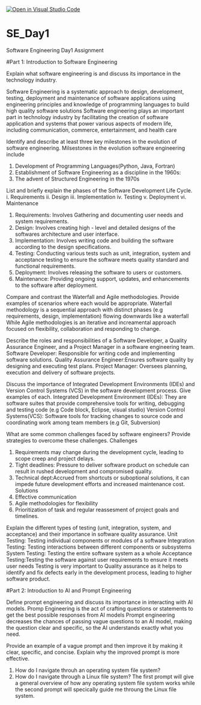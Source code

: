 [![Open in Visual Studio Code](https://classroom.github.com/assets/open-in-vscode-2e0aaae1b6195c2367325f4f02e2d04e9abb55f0b24a779b69b11b9e10269abc.svg)](https://classroom.github.com/online_ide?assignment_repo_id=18329877&assignment_repo_type=AssignmentRepo)
# SE_Day1
Software Engineering Day1 Assignment

#Part 1: Introduction to Software Engineering

Explain what software engineering is and discuss its importance in the technology industry.

Software Engineering is a systematic approach to design, development, testing, deployment and maintenance of software applications using engineering principles and knowledge of programming languages to build high quality software solutions
Software engineering plays an important part in technology industry by facilitating the creation of software application and systems that power various aspects of modern life, including communication, commerce, entertainment, and health care


Identify and describe at least three key milestones in the evolution of software engineering.
Milsestones in the evolution software engineering include
1. Development of Programming Languages(Python, Java, Fortran)
2. Establishment of Software Engineering as a discipline in the 1960s:
3. The advent of Structured Engineering in the 1970s


List and briefly explain the phases of the Software Development Life Cycle.
i. Requirements
ii. Design
iii. Implementation
iv. Testing
v. Deployment
vi. Maintenance

1. Requirements: Involves Gathering and documenting user needs and system requirements.
2. Design: Involves creating high - level and detailed designs of the softwares architecture and user interface.
3. Implementation: Involves writing code and building the software according to the design specifications.
4. Testing: Conducting various tests such as unit, integration, system and acceptance testing to ensure the software meets quality standard and functional requirements.
5. Deployment: Involves releasing the software to users or customers.
6. Maintenance: Providing ongoing support, updates, and enhancements to the software  after deployment.


Compare and contrast the Waterfall and Agile methodologies. Provide examples of scenarios where each would be appropriate.
Waterfall methodology is a sequential approach with distinct phases (e.g requirements, design, implementation) flowing downwards like a waterfall
While Agile methodologies is an iterative and increamental approach focused on flexibility, collaboration and responding to change.

Describe the roles and responsibilities of a Software Developer, a Quality Assurance Engineer, and a Project Manager in a software engineering team.
Software Developer: Responsible for writing code and implementing software solutions.
Quality Assurance Engineer:Ensures software quality by designing and executing test plans.
Project Manager: Oversees planning, execution and delivery of software projects.

Discuss the importance of Integrated Development Environments (IDEs) and Version Control Systems (VCS) in the software development process. Give examples of each.
Integrated Development Environment (IDEs): They are software suites that provide comprehensive tools for writing, debugging and testing code (e.g Code block, Eclipse, visual studio)
Version Control Systems(VCS): Software tools for tracking changes to source code and coordinating work among team members (e.g Git, Subversion)

What are some common challenges faced by software engineers? Provide strategies to overcome these challenges.
Challenges
1. Requirements may change during the development cycle, leading to scope creep and project delays.
2. Tight deadlines: Pressure to deliver software product on schedule can result in rushed development and compromised quality.
3. Technical dept:Accrued from shortcuts or suboptional solutions, it can impede future development efforts and increased maintenance cost.
Solutions
1. Effective communication
2. Agile methodologies for flexibility
3. Prioritization of task and regular reassesment of project goals and timelines.


Explain the different types of testing (unit, integration, system, and acceptance) and their importance in software quality assurance.
Unit Testing: Testing individual components or modules of a software
Integration Testing: Testing interactions between different components or subsystems
System Testing: Testing the entire software system as a whole
Acceptance Testing:Testing the software against user requirements to ensure it meets user needs
Testing is very important to Quality assurance as it helps to identify and fix defects early in the development process, leading to higher software product.

#Part 2: Introduction to AI and Prompt Engineering

Define prompt engineering and discuss its importance in interacting with AI models.
Promp Engineering is the act of crafting questions or statements  to get the best possible responses from AI models
Prompt engineering decreases the chances of passing vague questions to an AI model, making the question clear and specific, so the AI understands exactly what you need.


Provide an example of a vague prompt and then improve it by making it clear, specific, and concise. Explain why the improved prompt is more effective.
1. How do I navigate throuh an operating system file system?
2. How do I navigate through a Linux file system?
The first prompt will give a general overview of how any operating system file system works while the second prompt will specically guide me throung the Linux file system.
